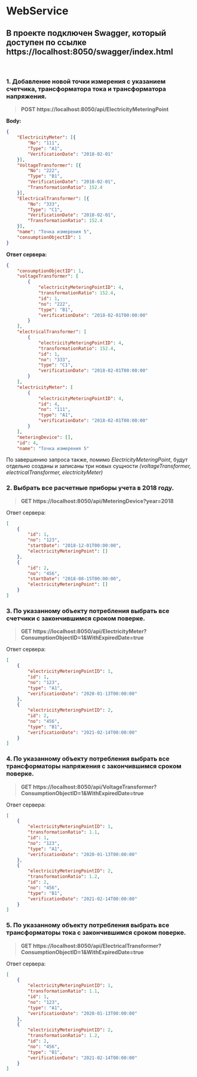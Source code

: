 # WebService

## В проекте подключен Swagger, который доступен по ссылке https://localhost:8050/swagger/index.html
&nbsp;&nbsp;&nbsp;&nbsp;&nbsp;&nbsp;

### **1. Добавление новой точки измерения с указанием счетчика, трансформатора тока и трансформатора напряжения.**

> **POST https://localhost:8050/api/ElectricityMeteringPoint**

**Body:**

```json
{
    "ElectricityMeter": [{
        "No": "111",
        "Type": "A1",
        "VerificationDate": "2018-02-01"
    }],
    "VoltageTransformer": [{
        "No": "222",
        "Type": "B1",
        "VerificationDate": "2018-02-01",
        "TransformationRatio": 152.4
    }],
    "ElectricalTransformer": [{
        "No": "333",
        "Type": "C1",
        "VerificationDate": "2018-02-01",
        "TransformationRatio": 152.4
    }],
    "name": "Точка измерения 5",
    "consumptionObjectID": 1
}
```

**Ответ сервера:**

```json
{
    "consumptionObjectID": 1,
    "voltageTransformer": [
        {
            "electricityMeteringPointID": 4,
            "transformationRatio": 152.4,
            "id": 1,
            "no": "222",
            "type": "B1",
            "verificationDate": "2018-02-01T00:00:00"
        }
    ],
    "electricalTransformer": [
        {
            "electricityMeteringPointID": 4,
            "transformationRatio": 152.4,
            "id": 1,
            "no": "333",
            "type": "C1",
            "verificationDate": "2018-02-01T00:00:00"
        }
    ],
    "electricityMeter": [
        {
            "electricityMeteringPointID": 4,
            "id": 4,
            "no": "111",
            "type": "A1",
            "verificationDate": "2018-02-01T00:00:00"
        }
    ],
    "meteringDevice": [],
    "id": 4,
    "name": "Точка измерения 5"
```

По завершению запроса также, помимо *ElectricityMeteringPoint*, будут отдельно созданы и записаны три новых сущности *(voltageTransformer, electricalTransformer, electricityMeter)*

### **2. Выбрать все расчетные приборы учета в 2018 году.**

> **GET https://localhost:8050/api/MeteringDevice?year=2018**

Ответ сервера:
```json
[
    {
        "id": 1,
        "no": "123",
        "startDate": "2018-12-01T00:00:00",
        "electricityMeteringPoint": []
    },
    {
        "id": 2,
        "no": "456",
        "startDate": "2018-08-15T00:00:00",
        "electricityMeteringPoint": []
    }
]
```

### **3. По указанному объекту потребления выбрать все счетчики с закончившимся сроком поверке.**

> **GET https://localhost:8050/api/ElectricityMeter?ConsumptionObjectID=1&WithExpiredDate=true**

Ответ сервера:
```json
[
    {
        "electricityMeteringPointID": 1,
        "id": 1,
        "no": "123",
        "type": "A1",
        "verificationDate": "2020-01-13T00:00:00"
    },
    {
        "electricityMeteringPointID": 2,
        "id": 2,
        "no": "456",
        "type": "B1",
        "verificationDate": "2021-02-14T00:00:00"
    }
]
```

### **4. По указанному объекту потребления выбрать все трансформаторы напряжения с закончившимся сроком поверке.**

> **GET https://localhost:8050/api/VoltageTransformer?ConsumptionObjectID=1&WithExpiredDate=true**

Ответ сервера:
```json
[
    {
        "electricityMeteringPointID": 1,
        "transformationRatio": 1.1,
        "id": 1,
        "no": "123",
        "type": "A1",
        "verificationDate": "2020-01-13T00:00:00"
    },
    {
        "electricityMeteringPointID": 2,
        "transformationRatio": 1.2,
        "id": 2,
        "no": "456",
        "type": "B1",
        "verificationDate": "2021-02-14T00:00:00"
    }
]
```

### **5. По указанному объекту потребления выбрать все трансформаторы тока с закончившимся сроком поверке.** 

> **GET https://localhost:8050/api/ElectricalTransformer?ConsumptionObjectID=1&WithExpiredDate=true**

Ответ сервера:
```json
[
    {
        "electricityMeteringPointID": 1,
        "transformationRatio": 1.1,
        "id": 1,
        "no": "123",
        "type": "A1",
        "verificationDate": "2020-01-13T00:00:00"
    },
    {
        "electricityMeteringPointID": 2,
        "transformationRatio": 1.2,
        "id": 2,
        "no": "456",
        "type": "B1",
        "verificationDate": "2021-02-14T00:00:00"
    }
]
```